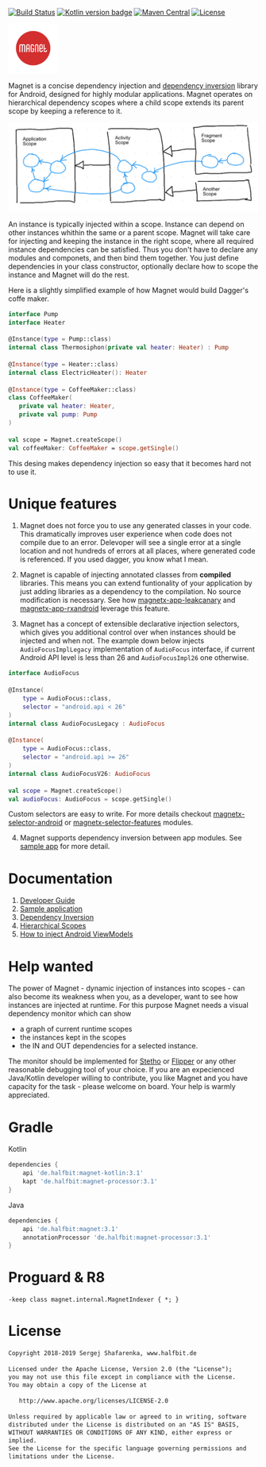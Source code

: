 [![Build Status](https://travis-ci.org/beworker/magnet.svg?branch=master)](https://travis-ci.org/beworker/magnet)
[![Kotlin version badge](https://img.shields.io/badge/kotlin-1.3.30-blue.svg)](http://kotlinlang.org/)
[![Maven Central](http://img.shields.io/maven-central/v/de.halfbit/magnet.svg)](http://search.maven.org/#search%7Cga%7C1%7Cg%3A%22de.halfbit%22%20a%3A%22magnet%22)
[![License](https://img.shields.io/badge/License-Apache%202.0-blue.svg)](http://www.apache.org/licenses/LICENSE-2.0)

<img src="documentation/images/magnet.png" width="100" />
<hr1> 

Magnet is a concise dependency injection and [dependency inversion][1] library for Android, designed for highly modular applications. Magnet operates on hierarchical dependency scopes where a child scope extends its parent scope by keeping a reference to it.

<img src="documentation/images/scopes.png" width="680" />

An instance is typically injected within a scope. Instance can depend on other instances whithin the same or a parent scope. Magnet will take care for injecting and keeping the instance in the right scope, where all required instance dependencies can be satisfied. Thus you don't have to declare any modules and componets, and then bind them together. You just define dependencies in your class constructor, optionally declare how to scope the instance and Magnet will do the rest. 

Here is a slightly simplified example of how Magnet would build Dagger's coffe maker.

```kotlin
interface Pump
interface Heater

@Instance(type = Pump::class)
internal class Thermosiphon(private val heater: Heater) : Pump

@Instance(type = Heater::class)
internal class ElectricHeater(): Heater

@Instance(type = CoffeeMaker::class)
class CoffeeMaker(
   private val heater: Heater,
   private val pump: Pump
)

val scope = Magnet.createScope()
val coffeeMaker: CoffeeMaker = scope.getSingle()
```

This desing makes dependency injection so easy that it becomes hard not to use it.

# Unique features

1. Magnet does not force you to use any generated classes in your code. This dramatically improves user experience when code does not compile due to an error. Delevoper will see a single error at a single location and not hundreds of errors at all places, where generated code is referenced. If you used dagger, you know what I mean. 

2. Magnet is capable of injecting annotated classes from **compiled** libraries. This means you can extend funtionality of your application by just adding libraries as a dependency to the compilation. No source modification is necessary. See how [magnetx-app-leakcanary](magnet-extensions/magnetx-app-leakcanary) and [magnetx-app-rxandroid](magnet-extensions/magnetx-app-rxandroid) leverage this feature.

3. Magnet has a concept of extensible declarative injection selectors, which gives you additional control over when instances should be injected and when not. The example down below injects `AudioFocusImplLegacy` implementation of `AudioFocus` interface, if current Android API level is less than 26 and `AudioFocusImpl26` one otherwise.

```kotlin
interface AudioFocus

@Instance(
    type = AudioFocus::class,
    selector = "android.api < 26"
)
internal class AudioFocusLegacy : AudioFocus

@Instance(
    type = AudioFocus::class,
    selector = "android.api >= 26"
)
internal class AudioFocusV26: AudioFocus

val scope = Magnet.createScope()
val audioFocus: AudioFocus = scope.getSingle()
```

Custom selectors are easy to write. For more details checkout [magnetx-selector-android](magnet-extensions/magnetx-selector-android) or [magnetx-selector-features](magnet-extensions/magnetx-selector-features) modules.

4. Magnet supports dependency inversion between app modules. See [sample app][3] for more detail.

# Documentation

1. [Developer Guide](https://www.halfbit.de/magnet/developer-guide/)
2. [Sample application][3]
3. [Dependency Inversion][1]
4. [Hierarchical Scopes][2]
5. [How to inject Android ViewModels][4]

# Help wanted

The power of Magnet - dynamic injection of instances into scopes - can also become its weakness when you, as a developer, want to see how instances are injected at runtime. For this purpose Magnet needs a visual dependency monitor which can show
* a graph of current runtime scopes
* the instances kept in the scopes
* the IN and OUT dependencies for a selected instance.

The monitor should be implemented for [Stetho](https://github.com/facebook/stetho) or [Flipper](https://github.com/facebook/flipper) or any other reasonable debugging tool of your choice. If you are an expecienced Java/Kotlin developer willing to contribute, you like Magnet and you have capacity for the task - please welcome on board. Your help is warmly appreciated.

# Gradle

Kotlin
```gradle
dependencies {
    api 'de.halfbit:magnet-kotlin:3.1'
    kapt 'de.halfbit:magnet-processor:3.1'
}
```

Java
```gradle
dependencies {
    api 'de.halfbit:magnet:3.1'
    annotationProcessor 'de.halfbit:magnet-processor:3.1'
}
```

# Proguard & R8
```proguard 
-keep class magnet.internal.MagnetIndexer { *; }
```

# License
```
Copyright 2018-2019 Sergej Shafarenka, www.halfbit.de

Licensed under the Apache License, Version 2.0 (the "License");
you may not use this file except in compliance with the License.
You may obtain a copy of the License at

   http://www.apache.org/licenses/LICENSE-2.0

Unless required by applicable law or agreed to in writing, software
distributed under the License is distributed on an "AS IS" BASIS,
WITHOUT WARRANTIES OR CONDITIONS OF ANY KIND, either express or implied.
See the License for the specific language governing permissions and
limitations under the License.
```

[1]: https://github.com/beworker/magnet/wiki/Dependency-inversion
[2]: https://github.com/beworker/magnet/wiki/Dependency-auto-scoping
[3]: https://github.com/beworker/g1
[4]: https://github.com/beworker/magnet/issues/69#issuecomment-468033997
